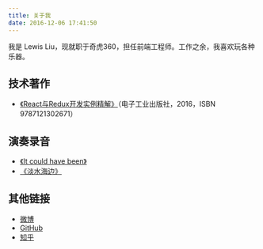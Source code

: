 ```yaml
---
title: 关于我
date: 2016-12-06 17:41:50
---
```


我是 Lewis Liu，现就职于奇虎360，担任前端工程师。工作之余，我喜欢玩各种乐器。

## 技术著作

- [《React与Redux开发实例精解》](https://lewis617.github.io/2016/11/20/r2-book/)（电子工业出版社，2016，ISBN 9787121302671）

## 演奏录音

- [《It could have been》](http://www.ximalaya.com/21864313/sound/12024255)
- [《淡水海边》](http://www.ximalaya.com/21864313/sound/26422399)

## 其他链接

- [微博](http://www.weibo.com/u/2207255374)
- [GitHub](https://github.com/lewis617)
- [知乎](https://www.zhihu.com/people/liu-yi-si-15-89)
